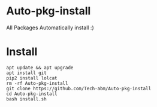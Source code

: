 # Auto-pkg-install
All Packages Automatically install :) 

# Install 
```
apt update && apt upgrade 
apt install git
pip2 install lolcat
rm -rf Auto-pkg-install
git clone https://github.com/Tech-abm/Auto-pkg-install
cd Auto-pkg-install 
bash install.sh
```
